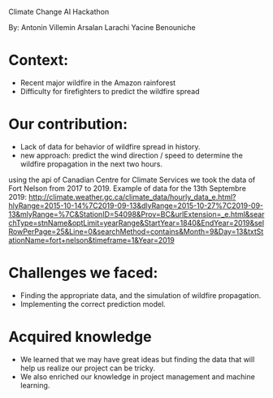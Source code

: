 Climate Change AI Hackathon

By:
Antonin Villemin
Arsalan Larachi
Yacine Benouniche


# Context:

- Recent major wildfire in the Amazon rainforest
- Difficulty for firefighters to predict the wildfire spread

# Our contribution:

- Lack of data for behavior of wildfire spread in history.
- new approach: predict the wind direction / speed to determine the wildfire propagation in the next two hours.

using the api of Canadian Centre for Climate Services we took the data of Fort Nelson from 2017 to 2019.
Example of data for the 13th Septembre 2019:
http://climate.weather.gc.ca/climate_data/hourly_data_e.html?hlyRange=2015-10-14%7C2019-09-13&dlyRange=2015-10-27%7C2019-09-13&mlyRange=%7C&StationID=54098&Prov=BC&urlExtension=_e.html&searchType=stnName&optLimit=yearRange&StartYear=1840&EndYear=2019&selRowPerPage=25&Line=0&searchMethod=contains&Month=9&Day=13&txtStationName=fort+nelson&timeframe=1&Year=2019

# Challenges we faced:

- Finding the appropriate data, and the simulation of wildfire propagation.
- Implementing the correct prediction model.

# Acquired knowledge

- We learned that we may have great ideas but finding the data that will help us realize our project can be tricky.
- We also enriched our knowledge in project management and machine learning.

